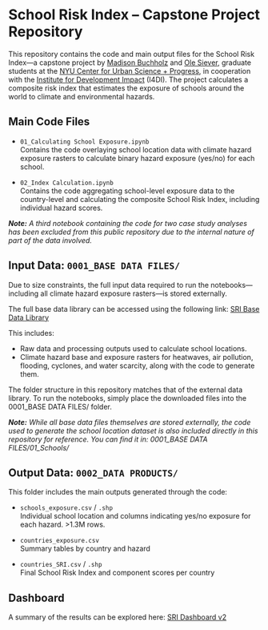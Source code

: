 # School Risk Index – Capstone Project Repository

This repository contains the code and main output files for the School Risk Index—a capstone project by [Madison Buchholz](mailto:madison.buchholz@nyu.edu) and [Ole Siever](mailto:ole.siever@nyu.edu), graduate students at the [NYU Center for Urban Science + Progress](https://engineering.nyu.edu/research-innovation/centers/cusp), in cooperation with the [Institute for Development Impact](https://i4di.org) (I4DI). The project calculates a composite risk index that estimates the exposure of schools around the world to climate and environmental hazards.


## Main Code Files

- `01_Calculating School Exposure.ipynb`  
  Contains the code overlaying school location data with climate hazard exposure rasters to calculate binary hazard exposure (yes/no) for each school.

- `02_Index Calculation.ipynb`  
  Contains the code aggregating school-level exposure data to the country-level and calculating the composite School Risk Index, including individual hazard scores.

***Note:** A third notebook containing the code for two case study analyses has been excluded from this public repository due to the internal nature of part of the data involved.*



## Input Data: `0001_BASE DATA FILES/`

Due to size constraints, the full input data required to run the notebooks—including all climate hazard exposure rasters—is stored externally.

The full base data library can be accessed using the following link:
[SRI Base Data Library](https://olewelo.thegood.cloud/s/WE4TZLmzdXqrxKS)

This includes:
- Raw data and processing outputs used to calculate school locations.
- Climate hazard base and exposure rasters for heatwaves, air pollution, flooding, cyclones, and water scarcity, along with the code to generate them.

The folder structure in this repository matches that of the external data library. To run the notebooks, simply place the downloaded files into the 0001_BASE DATA FILES/ folder.

***Note:** While all base data files themselves are stored externally, the code used to generate the school location dataset is also included directly in this repository for reference. You can find it in: 0001_BASE DATA FILES/01_Schools/*

## Output Data: `0002_DATA PRODUCTS/`

This folder includes the main outputs generated through the code:
- `schools_exposure.csv` / `.shp`  
  Individual school location and columns indicating yes/no exposure for each hazard. >1.3M rows.

- `countries_exposure.csv`  
  Summary tables by country and hazard

- `countries_SRI.csv` / `.shp`  
  Final School Risk Index and component scores per country

## Dashboard

A summary of the results can be explored here: [SRI Dashboard v2](https://sri-dashboard-v2.onrender.com)